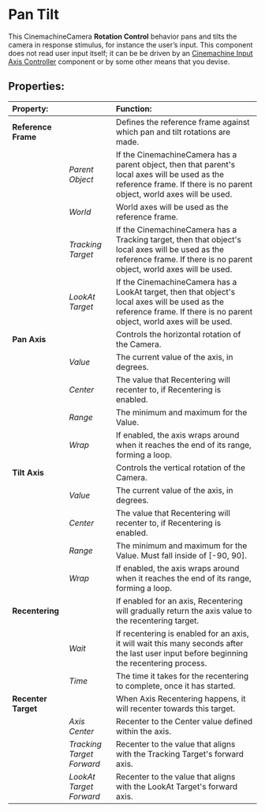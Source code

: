 # Pan Tilt

This CinemachineCamera __Rotation Control__ behavior pans and tilts the camera in response stimulus, for instance the user’s input. This component does not read user input itself; it can be be driven by an [Cinemachine Input Axis Controller](CinemachineInputAxisController.md) component or by some other means that you devise.

## Properties:

| **Property:** || **Function:** |
|:---|:---|:---|
| __Reference Frame__ || Defines the reference frame against which pan and tilt rotations are made.  |
| | _Parent Object_ | If the CinemachineCamera has a parent object, then that parent's local axes will be used as the reference frame. If there is no parent object, world axes will be used. |
| | _World_ | World axes will be used as the reference frame. |
| | _Tracking Target_ | If the CinemachineCamera has a Tracking target, then that object's local axes will be used as the reference frame. If there is no parent object, world axes will be used. |
| | _LookAt Target_ | If the CinemachineCamera has a LookAt target, then that object's local axes will be used as the reference frame. If there is no parent object, world axes will be used. |
| __Pan Axis__ || Controls the horizontal rotation of the Camera.  |
| | _Value_ | The current value of the axis, in degrees. |
| | _Center_ | The value that Recentering will recenter to, if Recentering is enabled. |
| | _Range_ | The minimum and maximum for the Value. |
| | _Wrap_ | If enabled, the axis wraps around when it reaches the end of its range, forming a loop. |
| __Tilt Axis__ || Controls the vertical rotation of the Camera.  |
| | _Value_ | The current value of the axis, in degrees. |
| | _Center_ | The value that Recentering will recenter to, if Recentering is enabled. |
| | _Range_ | The minimum and maximum for the Value. Must fall inside of [-90, 90]. |
| | _Wrap_ | If enabled, the axis wraps around when it reaches the end of its range, forming a loop. |
| __Recentering__ | | If enabled for an axis, Recentering will gradually return the axis value to the recentering target. |
|  | _Wait_ | If recentering is enabled for an axis, it will wait this many seconds after the last user input before beginning the recentering process. |
|  | _Time_ | The time it takes for the recentering to complete, once it has started. |
| __Recenter Target__ || When Axis Recentering happens, it will recenter towards this target.  |
| | _Axis Center_ | Recenter to the Center value defined within the axis. |
| | _Tracking Target Forward_ | Recenter to the value that aligns with the Tracking Target's forward axis. |
| | _LookAt Target Forward_ | Recenter to the value that aligns with the LookAt Target's forward axis. |

